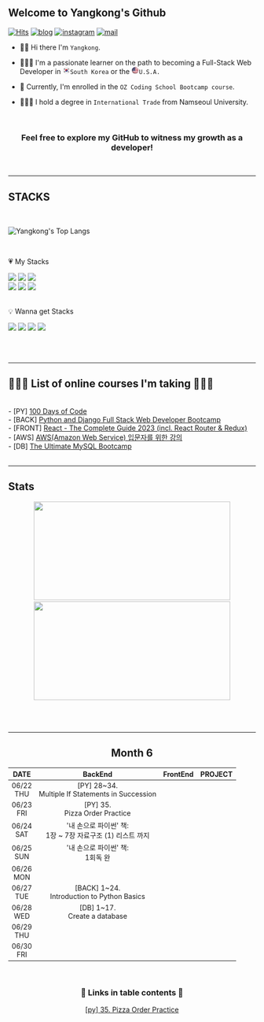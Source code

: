 ## Welcome to Yangkong's Github

[![Hits](https://hits.seeyoufarm.com/api/count/incr/badge.svg?url=https%3A%2F%2Fgithub.com%2FDEV-YangKong&count_bg=%23ef476f&title_bg=%23555555&icon=github.svg&icon_color=%23ef476f&title=hits&edge_flat=false)](https://hits.seeyoufarm.com)
[![blog](https://img.shields.io/badge/Yangkong's_Blog-ffd166?style=flat&logo=tistory&logoColor=white)](https://dev-yangkong.tistory.com/)
[![instagram](https://img.shields.io/badge/Yangkong's_instagram-06d6a0?style=flat&logo=Instagram&logoColor=white)](https://www.instagram.com/dev_yangkong/)
[![mail](https://img.shields.io/badge/dev.yangkong@gmail.com-118ab2?style=flat&logo=Gmail&logoColor=white)](mailto:dev.yangkong@gmail.com)

- 👋🏻 Hi there I'm `Yangkong`.

- 👩🏻‍💻 I'm a passionate learner on the path to becoming a Full-Stack Web Developer in <img src="south-korea.png" width=15px height=15px>`South Korea` or the <img src="USA.png" width=15px height=15px>`U.S.A.`

- 📖 Currently, I'm enrolled in the `OZ Coding School Bootcamp course`.

- 👩🏻‍🎓 I hold a degree in `International Trade` from Namseoul University.

<br/>
<div align=center>
<h3> Feel free to explore my GitHub to witness my growth as a developer!</h3>
</div>
<br/>

---

## STACKS

<br/>

![Yangkong's Top Langs](https://github-readme-stats.vercel.app/api/top-langs/?username=DEV-Yangkong&layout=compact&theme=holi)

<br/>

&#128151; My Stacks

<div>
  <img src="https://img.shields.io/badge/HTML5-E34F26?style=for-the-badge&logo=HTML5&logoColor=white"> 
  <img src="https://img.shields.io/badge/CSS3-1572B6?style=for-the-badge&logo=CSS3&logoColor=white">
  <img src="https://img.shields.io/badge/bootstrap-7952B3?style=for-the-badge&logo=bootstrap&logoColor=white">
  <br/>

  <img src="https://img.shields.io/badge/python-3776AB?style=for-the-badge&logo=python&logoColor=white">
  <img src="https://img.shields.io/badge/django-092E20?style=for-the-badge&logo=django&logoColor=white">
  <img src="https://img.shields.io/badge/mysql-4479A1?style=for-the-badge&logo=mysql&logoColor=white">
</div>

<br/>

💡 Wanna get Stacks

<div>
  <img src="https://img.shields.io/badge/javascript-F7DF1E?style=for-the-badge&logo=javascript&logoColor=black">
  <img src="https://img.shields.io/badge/react-61DAFB?style=for-the-badge&logo=react&logoColor=black">
  <img src="https://img.shields.io/badge/amazonaws-232F3E?style=for-the-badge&logo=amazonaws&logoColor=white">
  <img src="https://img.shields.io/badge/docker-232F3E?style=for-the-badge&logo=docker&logoColor=white">
</div>

<br/><br/>

---

## 👩🏻‍💻 List of online courses I'm taking 👩🏻‍💻

<br/>
- [PY] <a href="https://www.udemy.com/course/100-days-of-code/">100 Days of Code</a> <br/>
- [BACK] <a href="https://kmooc.udemy.com/course/django-and-python-full-stack-developer-masterclass/">Python and Django Full Stack Web Developer Bootcamp</a> <br/>
- [FRONT] <a href="https://kmooc.udemy.com/course/react-the-complete-guide-incl-redux/">React - The Complete Guide 2023 (incl. React Router & Redux)</a> <br/>
- [AWS] <a href="https://kmooc.udemy.com/course/aws-beginner-sk/">AWS(Amazon Web Service) 입문자를 위한 강의</a> <br/>
- [DB] <a href="https://kmooc.udemy.com/course/the-ultimate-mysql-bootcamp-go-from-sql-beginner-to-expert/">The Ultimate MySQL Bootcamp</a> <br/>

<br/>

---

## Stats

<div align=center>
  <a href="https://github.com/anuraghazra/github-readme-stats" title="Go to Source">
    <img width=400 height=200 src="https://github-readme-stats.vercel.app/api?username=DEV-Yangkong&show_icons=true&theme=dark&hide_border=true&bg_color=151515&icon_color=ffffff&text_color=ffffff&title_color=00e6fe" />
  </a>
  <a href="https://git.io/streak-stats" title="Go to Source">
    <img width=400 height=200 src="http://github-readme-streak-stats.herokuapp.com?user=DEV-Yangkong&hide_border=true&theme=black-ice" alt="" />
  </a>
</div>

<br/><br/>

---

<div align=center>

<h2>Month 6</h2>

|     DATE      |                             BackEnd                             | FrontEnd | PROJECT |
| :-----------: | :-------------------------------------------------------------: | :------: | :-----: |
| 06/22<br/>THU |      [PY] 28~34.<br/> Multiple If Statements in Succession      |          |         |
| 06/23<br/>FRI |               [PY] 35.<br/> Pizza Order Practice                |          |         |
| 06/24<br/>SAT | '내 손으로 파이썬' 책: <br/> 1장 ~ 7장 자료구조 (1) 리스트 까지 |          |         |
| 06/25<br/>SUN |              '내 손으로 파이썬' 책: <br/> 1회독 완              |          |         |
| 06/26<br/>MON |                                                                 |          |
| 06/27<br/>TUE |         [BACK] 1~24.<br/> Introduction to Python Basics         |          |
| 06/28<br/>WED |                [DB] 1~17.<br/> Create a database                |          |
| 06/29<br/>THU |                                                                 |          |
| 06/30<br/>FRI |                                                                 |          |

<br/>

<h3>🔗 Links in table contents 🔗</h3>

<a href="https://github.com/DEV-Yangkong/backend-codebase/tree/main/python/coding_exercises/day3/Exercise4_Pizza_Order_Practice">
[py] 35. Pizza Order Practice</a><br/>

</div align=center>

<br/><br/>
